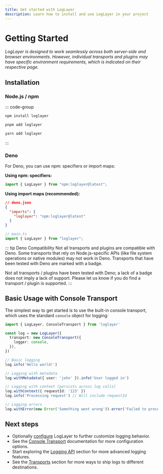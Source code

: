 ```yaml
---
title: Get started with LogLayer
description: Learn how to install and use LogLayer in your project
---
```


# Getting Started

_LogLayer is designed to work seamlessly across both server-side and browser environments. However, individual transports and plugins may have specific environment requirements, which is indicated on their respective page._

## Installation

### Node.js / npm

::: code-group

```sh [npm]
npm install loglayer
```

```sh [pnpm]
pnpm add loglayer
```

```sh [yarn]
yarn add loglayer
```

:::

### Deno

For Deno, you can use npm: specifiers or import maps:

**Using npm: specifiers:**
```typescript
import { LogLayer } from "npm:loglayer@latest";
```

**Using import maps (recommended):**
```json
// deno.json
{
  "imports": {
    "loglayer": "npm:loglayer@latest"
  }
}
```

```typescript
// main.ts
import { LogLayer } from "loglayer";
```

::: tip Deno Compatibility
Not all transports and plugins are compatible with Deno. Some transports that rely on Node.js-specific APIs (like file system operations or native modules) may not work in Deno. Transports that have been tested with Deno are marked with a <Badge type="info" text="Deno" /> badge.

Not all transports / plugins have been tested with Deno; a lack of a badge
does not imply a lack of support. Please let us know if you do find a
transport / plugin is supported.
:::

## Basic Usage with Console Transport <Badge type="warning" text="Browser" /> <Badge type="tip" text="Server" />

The simplest way to get started is to use the built-in console transport, which uses the standard `console` object for logging:

```typescript
import { LogLayer, ConsoleTransport } from 'loglayer'

const log = new LogLayer({
  transport: new ConsoleTransport({
    logger: console,
  }),
})

// Basic logging
log.info('Hello world!')

// Logging with metadata
log.withMetadata({ user: 'john' }).info('User logged in')

// Logging with context (persists across log calls)
log.withContext({ requestId: '123' })
log.info('Processing request') // Will include requestId

// Logging errors
log.withError(new Error('Something went wrong')).error('Failed to process request')
```

## Next steps

- Optionally [configure](/configuration) LogLayer to further customize logging behavior.
- See the [Console Transport](/transports/console) documentation for more configuration options.
- Start exploring the [Logging API](/logging-api/basic-logging) section for more advanced logging features.
- See the [Transports](/transports/) section for more ways to ship logs to different destinations.
